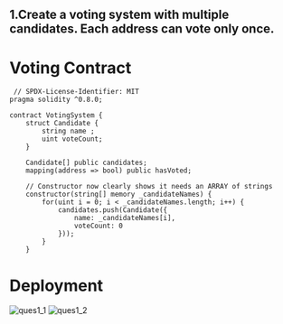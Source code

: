 ## 1.Create a voting system with multiple candidates. Each address can vote only once.

# Voting Contract

```solidity
 // SPDX-License-Identifier: MIT
pragma solidity ^0.8.0;

contract VotingSystem {
    struct Candidate {
        string name ;
        uint voteCount;
    }
    
    Candidate[] public candidates;
    mapping(address => bool) public hasVoted;
    
    // Constructor now clearly shows it needs an ARRAY of strings
    constructor(string[] memory _candidateNames) {
        for(uint i = 0; i < _candidateNames.length; i++) {
            candidates.push(Candidate({
                name: _candidateNames[i],
                voteCount: 0
            }));
        }
    }
```

# Deployment
![ques1_1](https://github.com/user-attachments/assets/98d08b02-9889-4da0-82d6-7942471c1e99)
![ques1_2](https://github.com/user-attachments/assets/99096eb8-018e-4866-a5d5-a089e2c46fbf)

